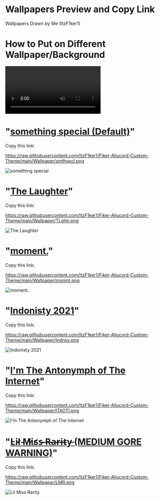 # Wallpapers Preview and Copy Link
Wallpapers Drawn by Me (ItzF1ker1)

# How to Put on Different Wallpaper/Background
![Tutorial](https://github.com/ItzF1ker1/Fiker-Aliucord-Custom-Theme/blob/main/Wallpaper/Tutorial%20How%20To%20Put%20Custom%20Wallpaper%20or%20Background.mp4)

# "[something special (Default)](https://raw.githubusercontent.com/ItzF1ker1/Fiker-Aliucord-Custom-Theme/main/Wallpaper/smthspcl.png)"
Copy this link:

https://raw.githubusercontent.com/ItzF1ker1/Fiker-Aliucord-Custom-Theme/main/Wallpaper/smthspcl.png

![something special](https://raw.githubusercontent.com/ItzF1ker1/Fiker-Aliucord-Custom-Theme/main/Wallpaper/smthspcl.png)

# "[The Laughter](https://raw.githubusercontent.com/ItzF1ker1/Fiker-Aliucord-Custom-Theme/main/Wallpaper/TLghtr.png)"
Copy this link:

https://raw.githubusercontent.com/ItzF1ker1/Fiker-Aliucord-Custom-Theme/main/Wallpaper/TLghtr.png

![The Laughter](https://raw.githubusercontent.com/ItzF1ker1/Fiker-Aliucord-Custom-Theme/main/Wallpaper/TLghtr.png)

# "[moment.](https://raw.githubusercontent.com/ItzF1ker1/Fiker-Aliucord-Custom-Theme/main/Wallpaper/momnt.png)"
Copy this link:

https://raw.githubusercontent.com/ItzF1ker1/Fiker-Aliucord-Custom-Theme/main/Wallpaper/momnt.png

![moment.](https://raw.githubusercontent.com/ItzF1ker1/Fiker-Aliucord-Custom-Theme/main/Wallpaper/momnt.png)

# "[Indonisty 2021](https://raw.githubusercontent.com/ItzF1ker1/Fiker-Aliucord-Custom-Theme/main/Wallpaper/Indnsy.png)"
Copy this link:

https://raw.githubusercontent.com/ItzF1ker1/Fiker-Aliucord-Custom-Theme/main/Wallpaper/Indnsy.png

![Indonisty 2021](https://raw.githubusercontent.com/ItzF1ker1/Fiker-Aliucord-Custom-Theme/main/Wallpaper/Indnsy.png)

# "[I'm The Antonymph of The Internet](https://raw.githubusercontent.com/ItzF1ker1/Fiker-Aliucord-Custom-Theme/main/Wallpaper/ITAOTI.png)"
Copy this link:

https://raw.githubusercontent.com/ItzF1ker1/Fiker-Aliucord-Custom-Theme/main/Wallpaper/ITAOTI.png

![I'm The Antonymph of The Internet](https://raw.githubusercontent.com/ItzF1ker1/Fiker-Aliucord-Custom-Theme/main/Wallpaper/ITAOTI.png)

# "[L̵i̴l̸ ̴M̸i̷s̸s̴ ̶R̵a̴r̶i̵t̴y̵ (MEDIUM GORE WARNING)](https://raw.githubusercontent.com/ItzF1ker1/Fiker-Aliucord-Custom-Theme/main/Wallpaper/LMR.png)"
Copy this link:

https://raw.githubusercontent.com/ItzF1ker1/Fiker-Aliucord-Custom-Theme/main/Wallpaper/LMR.png

![Lil Miss Rarity](https://raw.githubusercontent.com/ItzF1ker1/Fiker-Aliucord-Custom-Theme/main/Wallpaper/LMR.png)

